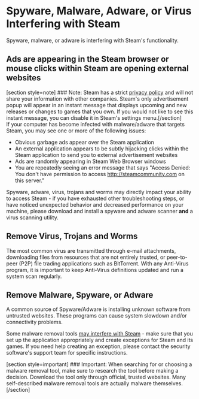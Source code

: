 # Spyware, Malware, Adware, or Virus Interfering with Steam

Spyware, malware, or adware is interfering with Steam's functionality.  
  
## Ads are appearing in the Steam browser or mouse clicks within Steam are opening external websites
[section style=note] ### Note:
Steam has a strict [privacy policy](https://store.steampowered.com/privacy_agreement) and will not share your information with other companies. Steam's only advertisement popup will appear in an instant message that displays upcoming and new releases or changes to games that you own. If you would not like to see this instant message, you can disable it in Steam's settings menu.[/section]  
If your computer has become infected with malware/adware that targets Steam, you may see one or more of the following issues:  
  

* Obvious garbage ads appear over the Steam application
* An external application appears to be subtly hijacking clicks within the Steam application to send you to external advertisement websites
* Ads are randomly appearing in Steam Web Browser windows
* You are repeatedly seeing an error message that says "Access Denied: You don't have permission to access http://steamcommunity.com on this server."

  
Spyware, adware, virus, trojans and worms may directly impact your ability to access Steam - if you have exhausted other troubleshooting steps, or have noticed unexpected behavior and decreased performance on your machine, please download and install a spyware and adware scanner **and** a virus scanning utility.  
  
## Remove Virus, Trojans and Worms
The most common virus are transmitted through e-mail attachments, downloading files from resources that are not entirely trusted, or peer-to-peer (P2P) file trading applications such as BitTorrent.  With any Anti-Virus program, it is important to keep Anti-Virus definitions updated and run a system scan regularly.  
  
## Remove Malware, Spyware, or Adware
A common source of Spyware/Adware is installing unknown software from untrusted websites.  These programs can cause system slowdown and/or connectivity problems.  
  
Some malware removal tools [may interfere with Steam](https://help.steampowered.com/en/faqs/view/1F39-DCB4-FF28-5748) - make sure that you set up the application appropriately and create exceptions for Steam and its games. If you need help creating an exception, please contact the security software's support team for specific instructions.  
  
[section style=important] ### Important:
When searching for or choosing a malware removal tool, make sure to research the tool before making a decision. Download the tool only through official, trusted websites. Many self-described malware removal tools are actually malware themselves.[/section]